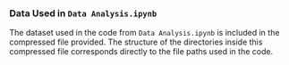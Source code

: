 ### Data Used in `Data Analysis.ipynb`

The dataset used in the code from `Data Analysis.ipynb` is included in the compressed file provided. The structure of the directories inside this compressed file corresponds directly to the file paths used in the code.
